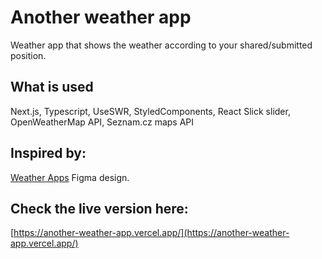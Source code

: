 # Another weather app
Weather app that shows the weather according to your shared/submitted position.

## What is used
Next.js, Typescript, UseSWR, StyledComponents, React Slick slider, OpenWeatherMap API, Seznam.cz maps API

## Inspired by:
[Weather Apps](https://www.figma.com/community/file/975891254792978312) Figma design.

## Check the live version here:

[https://another-weather-app.vercel.app/](https://another-weather-app.vercel.app/)
